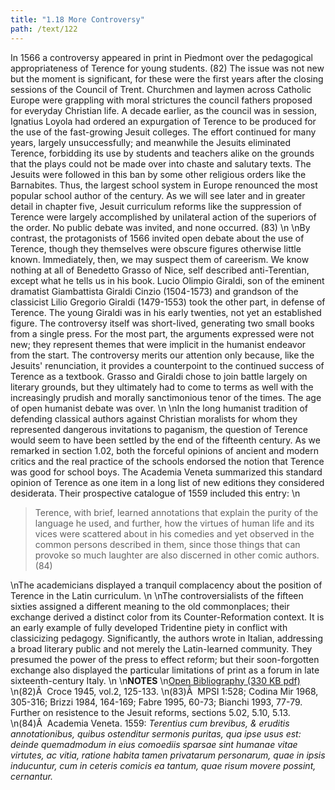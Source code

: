 ```yaml
---
title: "1.18 More Controversy"
path: /text/122
---
```

In 1566 a controversy appeared in print in Piedmont over the pedagogical appropriateness of Terence for young students. (82) The issue was not new but the moment is significant, for these were the first years after the closing sessions of the Council of Trent. Churchmen and laymen across Catholic Europe were grappling with moral strictures the council fathers proposed for everyday Christian life. A decade earlier, as the council was in session, Ignatius Loyola had ordered an expurgation of Terence to be produced for the use of the fast-growing Jesuit colleges. The effort continued for many years, largely unsuccessfully; and meanwhile the Jesuits eliminated Terence, forbidding its use by students and teachers alike on the grounds that the plays could not be made over into chaste and salutary texts. The Jesuits were followed in this ban by some other religious orders like the Barnabites. Thus, the largest school system in Europe renounced the most popular school author of the century. As we will see later and in greater detail in chapter five, Jesuit curriculum reforms like the suppression of Terence were largely accomplished by unilateral action of the superiors of the order. No public debate was invited, and none occurred. (83)\n\nBy contrast, the protagonists of 1566 invited open debate about the use of Terence, though they themselves were obscure figures otherwise little known. Immediately, then, we may suspect them of careerism. We know nothing at all of Benedetto Grasso of Nice, self described anti-Terentian, except what he tells us in his book. Lucio Olimpio Giraldi, son of the eminent dramatist Giambattista Giraldi Cinzio (1504-1573) and grandson of the classicist Lilio Gregorio Giraldi (1479-1553) took the other part, in defense of Terence. The young Giraldi was in his early twenties, not yet an established figure. The controversy itself was short-lived, generating two small books from a single press. For the most part, the arguments expressed were not new; they represent themes that were implicit in the humanist endeavor from the start. The controversy merits our attention only because, like the Jesuits' renunciation, it provides a counterpoint to the continued success of Terence as a textbook. Grasso and Giraldi chose to join battle largely on literary grounds, but they ultimately had to come to terms as well with the increasingly prudish and morally sanctimonious tenor of the times. The age of open humanist debate was over.\n\nIn the long humanist tradition of defending classical authors against Christian moralists for whom they represented dangerous invitations to paganism, the question of Terence would seem to have been settled by the end of the fifteenth century. As we remarked in section 1.02, both the forceful opinions of ancient and modern critics and the real practice of the schools endorsed the notion that Terence was good for school boys. The Academia Veneta summarized this standard opinion of Terence as one item in a long list of new editions they considered desiderata. Their prospective catalogue of 1559 included this entry:\n<blockquote>Terence, with brief, learned annotations that explain the purity of the language he used, and further, how the virtues of human life and its vices were scattered about in his comedies and yet observed in the common persons described in them, since those things that can provoke so much laughter are also discerned in other comic authors. (84)</blockquote>\nThe academicians displayed a tranquil complacency about the position of Terence in the Latin curriculum.\n\nThe controversialists of the fifteen sixties assigned a different meaning to the old commonplaces; their exchange derived a distinct color from its Counter-Reformation context. It is an early example of fully developed Tridentine piety in conflict with classicizing pedagogy. Significantly, the authors wrote in Italian, addressing a broad literary public and not merely the Latin-learned community. They presumed the power of the press to effect reform; but their soon-forgotten exchange also displayed the particular limitations of print as a forum in late sixteenth-century Italy.\n\n<strong>NOTES</strong>\n<a href="http://www.humanismforsale.org/bibliography.pdf" target="new">Open Bibliography (330 KB pdf)</a>\n(82)Â  Croce 1945, vol.2, 125-133.\n(83)Â  MPSI 1:528; Codina Mir 1968, 305-316; Brizzi 1984, 164-169; Fabre 1995, 60-73; Bianchi 1993, 77-79. Further on resistence to the Jesuit reforms, sections 5.02, 5.10, 5.13.\n(84)Â  Academia Veneta. 1559: <em>Terentius cum brevibus, &amp; eruditis annotationibus, quibus ostenditur sermonis puritas, qua ipse usus est: deinde quemadmodum in eius comoediis sparsae sint humanae vitae virtutes, ac vitia, ratione habita tamen privatarum personarum, quae in ipsis inducuntur, cum in ceteris comicis ea tantum, quae risum movere possint, cernantur.</em>
